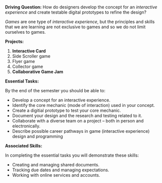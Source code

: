 **Driving Question:** How do designers develop the concept for an *interactive experience* and create testable digital prototypes to refine the design?

*Games* are one type of *interactive experience*, but the principles and skills that we are learning are not exclusive to games and so we do not limit ourselves to games.

**Projects:**

1. **Interactive Card**
1. Side Scroller game
1. Flyer game
1. Collector game
1. **Collaborative Game Jam**

**Essential Tasks:**

By the end of the semester you should be able to:

* Develop a concept for an interactive experience.
* Identify the core mechanic (mode of interaction) used in your concept.
* Create a digitial prototype to test your core mechanic.
* Document your design and the research and testing related to it.
* Collaborate with a diverse team on a project – both in person and electronically.
* Describe possible career pathways in game (interactive experience) design and programming

**Associated Skills:**

In completing the essential tasks you will demonstrate these skills:

* Creating and managing shared documents.
* Tracking due dates and managing expectations.
* Working with online services and accounts.
